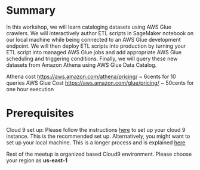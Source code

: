 # Summary

In this workshop, we will learn cataloging datasets using AWS Glue crawlers. We will interactively author ETL scripts in  SageMaker notebook on our local machine while being connected to an AWS Glue development endpoint. We will then deploy ETL scripts into production by turning your ETL script into managed AWS Glue jobs and add appropriate AWS Glue scheduling and triggering conditions. Finally, we will query these new datasets from Amazon Athena using AWS Glue Data Catalog.

Athena cost https://aws.amazon.com/athena/pricing/ ~ 6cents for 10 queries
AWS Glue Cost https://aws.amazon.com/glue/pricing/ ~ 50cents for one hour execution

# Prerequisites

Cloud 9 set up: Please follow the instructions [here](https://docs.aws.amazon.com/cloud9/latest/user-guide/tutorial-create-environment.html) to set up your cloud 9 instance. This is the recommended set up. Alternatively, you might want to set up your local machine. This is a longer process and is explained [here](https://blog.programming-tools-meetup.cloud/dev-machine-setup/)

Rest of the meetup is organized based Cloud9 environment. Please choose your region as **us-east-1**



